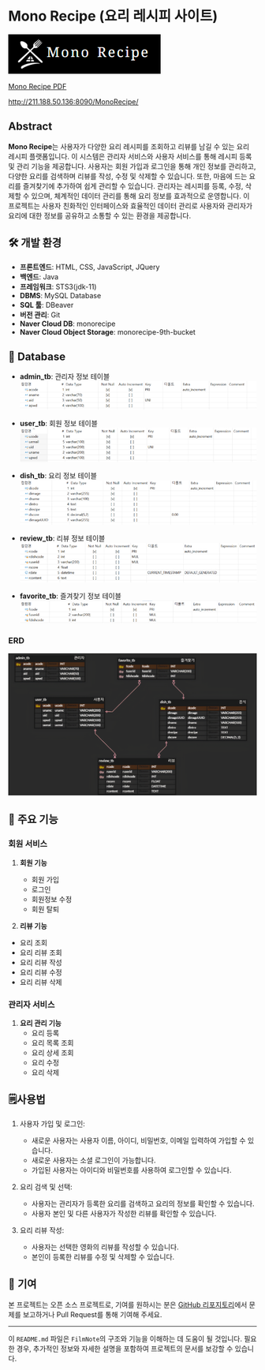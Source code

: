 # Mono Recipe (요리 레시피 사이트)
![MonoRecipe_logo](src/main/resources/screenshot/MonoRecipe_logo.png)

[Mono Recipe PDF](src/main/resources/PPT/MonoRecipe.pdf)

http://211.188.50.136:8090/MonoRecipe/

## Abstract ##
**Mono Recipe**는 사용자가 다양한 요리 레시피를 조회하고 리뷰를 남길 수 있는 요리 레시피 플랫폼입니다. 이 시스템은 관리자 서비스와 사용자 서비스를 통해 레시피 등록 및 관리 기능을 제공합니다. 사용자는 회원 가입과 로그인을 통해 개인 정보를 관리하고, 다양한 요리를 검색하며 리뷰를 작성, 수정 및 삭제할 수 있습니다. 또한, 마음에 드는 요리를 즐겨찾기에 추가하여 쉽게 관리할 수 있습니다. 관리자는 레시피를 등록, 수정, 삭제할 수 있으며, 체계적인 데이터 관리를 통해 요리 정보를 효과적으로 운영합니다. 이 프로젝트는 사용자 친화적인 인터페이스와 효율적인 데이터 관리로 사용자와 관리자가 요리에 대한 정보를 공유하고 소통할 수 있는 환경을 제공합니다.


## 🛠️ 개발 환경

- **프론트엔드**: HTML, CSS, JavaScript, JQuery
- **백엔드**: Java
- **프레임워크**:  STS3(jdk-11)
- **DBMS**: MySQL Database
- **SQL 툴**: DBeaver
- **버전 관리**: Git
- **Naver Cloud DB**: monorecipe
- **Naver Cloud Object Storage**: monorecipe-9th-bucket



## 📰 Database

- **admin_tb**: 관리자 정보 테이블
	![admin_tb](src/main/resources/screenshot/admin_tb.png)

- **user_tb**: 회원 정보 테이블
	![user_tb](src/main/resources/screenshot/user_tb.png)
	
- **dish_tb**: 요리 정보 테이블
	![dish_tb](src/main/resources/screenshot/dish_tb.png)
	
- **review_tb**: 리뷰 정보 테이블
  ![review_tb](src/main/resources/screenshot/review_tb.png)

- **favorite_tb**: 즐겨찾기 정보 테이블
  ![favorite_tb](src/main/resources/screenshot/favorite_tb.png)
  
	
### ERD ###
![MonoRecipeERD](src/main/resources/screenshot/MonoRecipeERD.png)


## 🎰 주요 기능

### 회원 서비스

1. **회원 기능**
	- 회원 가입
	- 로그인
	- 회원정보 수정
	- 회원 탈퇴

2. **리뷰 기능**
  - 요리 조회
  - 요리 리뷰 조회
  - 요리 리뷰 작성
  - 요리 리뷰 수정
  - 요리 리뷰 삭제

### 관리자 서비스
1. **요리 관리 기능**
	- 요리 등록
	- 요리 목록 조회
	- 요리 상세 조회
	- 요리 수정
	- 요리 삭제


## 🗒️사용법
1. 사용자 가입 및 로그인:
	- 새로운 사용자는 사용자 이름, 아이디, 비밀번호, 이메일 입력하여 가입할 수 있습니다.
	- 새로운 사용자는 소셜 로그인이 가능합니다.
	- 가입된 사용자는 아이디와 비밀번호를 사용하여 로그인할 수 있습니다.

2. 요리 검색 및 선택:
	- 사용자는 관리자가 등록한 요리를 검색하고 요리의 정보를 확인할 수 있습니다.
	- 사용자 본인 및 다른 사용자가 작성한 리뷰를 확인할 수 있습니다.
	
3. 요리 리뷰 작성:
	- 사용자는 선택한 영화의 리뷰를 작성할 수 있습니다.
	- 본인이 등록한 리뷰를 수정 및 삭제할 수 있습니다.





## 🤝 기여

본 프로젝트는 오픈 소스 프로젝트로, 기여를 원하시는 분은 [GitHub 리포지토리](https://github.com/your-repo)에서 문제를 보고하거나 Pull Request를 통해 기여해 주세요.

---

이 `README.md` 파일은 `FilmNote`의 구조와 기능을 이해하는 데 도움이 될 것입니다. 필요한 경우, 추가적인 정보와 자세한 설명을 포함하여 프로젝트의 문서를 보강할 수 있습니다.

